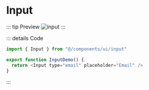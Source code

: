 # Input

::: tip Preview
![input](/components/input.png)
:::

::: details Code
```js
import { Input } from "@/components/ui/input"

export function InputDemo() {
  return <Input type="email" placeholder="Email" />
}
```
:::